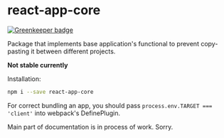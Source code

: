 # react-app-core

[![Greenkeeper badge](https://badges.greenkeeper.io/Saritasa/react-app-core.svg)](https://greenkeeper.io/)

Package that implements base application's functional to prevent copy-pasting it between different projects.

**Not stable currently**

Installation:
```bash
npm i --save react-app-core
```

For correct bundling an app, you should pass `process.env.TARGET === 'client'` into webpack's DefinePlugin.


Main part of documentation is in process of work. Sorry.
